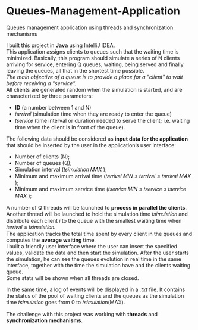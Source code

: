 # Queues-Management-Application
Queues management application using threads and synchronization mechanisms

I built this project in **Java** using IntelliJ IDEA.   
This application assigns clients to queues such that the waiting time is minimized. Basically, this program should simulate a series of N clients arriving for service, entering Q queues, waiting, being served and finally leaving the queues, all that in the shortest time possible.   
*The main objective of a queue is to provide a place for a "client" to wait before receiving a "service".*   
All clients are generated random when the simulation is started, and are characterized by three parameters:
- **ID** (a number between 1 and N)
- 𝑡𝑎𝑟𝑟𝑖𝑣𝑎𝑙 (simulation time when they are ready to enter the queue)
- 𝑡𝑠𝑒𝑟𝑣𝑖𝑐𝑒 (time interval or duration needed to serve the client; i.e. waiting time when the client is in front of the queue).   

The following data should be considered as **input data for the application** that should be inserted by the user in the application’s user interface:
- Number of clients (N);
- Number of queues (Q);
- Simulation interval (𝑡𝑠𝑖𝑚𝑢𝑙𝑎𝑡𝑖𝑜𝑛 𝑀𝐴𝑋 );
- Minimum and maximum arrival time (𝑡𝑎𝑟𝑟𝑖𝑣𝑎𝑙 𝑀𝐼𝑁 ≤ 𝑡𝑎𝑟𝑟𝑖𝑣𝑎𝑙 ≤ 𝑡𝑎𝑟𝑟𝑖𝑣𝑎𝑙 𝑀𝐴𝑋 ); 
- Minimum and maximum service time (𝑡𝑠𝑒𝑟𝑣𝑖𝑐𝑒 𝑀𝐼𝑁 ≤ 𝑡𝑠𝑒𝑟𝑣𝑖𝑐𝑒 ≤ 𝑡𝑠𝑒𝑟𝑣𝑖𝑐𝑒 𝑀𝐴𝑋 );

A number of Q threads will be launched to **process in parallel the clients**. Another thread will be launched to hold the simulation time 𝑡𝑠𝑖𝑚𝑢𝑙𝑎𝑡𝑖𝑜𝑛 and distribute each client *i* to the queue with the smallest waiting time when 𝑡𝑎𝑟𝑟𝑖𝑣𝑎𝑙 ≥ 𝑡𝑠𝑖𝑚𝑢𝑙𝑎𝑡𝑖𝑜𝑛.     
The application tracks the total time spent by every client in the queues and computes the **average waiting time**.      
I built a friendly user interface where the user can insert the specified values, validate the data and then start the simulation. After the user starts the simulation, he can see the queues evolution in real time in the same interface, together with the time the simulation have and the clients waiting queue.     
Some stats will be shown when all threads are closed.   







In the same time, a log of events will be displayed in a *.txt* file. It contains the status of the pool of waiting clients and the queues as the simulation 
time 𝑡𝑠𝑖𝑚𝑢𝑙𝑎𝑡𝑖𝑜𝑛 goes from 0 to 𝑡𝑠𝑖𝑚𝑢𝑙𝑎𝑡𝑖𝑜n(MAX).


   



The challenge with this project was working with **threads** and **synchronization mechanisms**.
